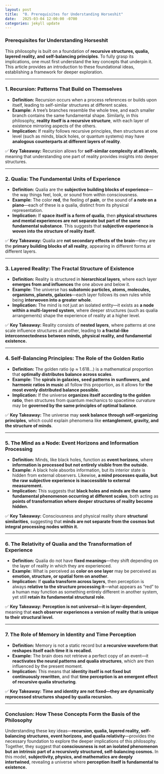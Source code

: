 ```yaml
---
layout: post
title:  "0. Prerequisites for Understanding Horseshit"
date:   2025-03-04 12:00:00 -0700
categories: jekyll update
---
```


### **Prerequisites for Understanding Horseshit**

This philosophy is built on a foundation of **recursive structures, qualia, layered reality, and self-balancing principles**. To fully grasp its implications, one must first understand the key concepts that underpin it. This article provides an introduction to these foundational ideas, establishing a framework for deeper exploration.  

---

### **1. Recursion: Patterns That Build on Themselves**
- **Definition:** Recursion occurs when a process references or builds upon itself, leading to self-similar structures at different scales.
- **Example:** A tree’s branches resemble the whole tree, and each smaller branch contains the same fundamental shape. Similarly, in this philosophy, **reality itself is a recursive structure**, with each layer of existence mirroring aspects of the others.
- **Implication:** If reality follows recursive principles, then structures at one level (such as minds, black holes, or quantum systems) may have **analogous counterparts at different layers of reality**.

✅ **Key Takeaway:** Recursion allows for **self-similar complexity at all levels**, meaning that understanding one part of reality provides insights into deeper structures.

---

### **2. Qualia: The Fundamental Units of Experience**
- **Definition:** Qualia are the **subjective building blocks of experience**—the way things feel, look, or sound from within consciousness.
- **Example:** The color **red**, the feeling of **pain**, or the sound of **a note on a piano**—each of these is a qualia, distinct from its physical representation.
- **Implication:** If **space itself is a form of qualia**, then **physical structures and mental experiences are not separate but part of the same fundamental substance**. This suggests that **subjective experience is woven into the structure of reality itself.**

✅ **Key Takeaway:** Qualia are **not secondary effects of the brain**—they are the **primary building blocks of all reality**, appearing in different forms at different layers.

---

### **3. Layered Reality: The Fractal Structure of Existence**
- **Definition:** Reality is structured in **hierarchical layers**, where each layer **emerges from and influences** the one above and below it.
- **Example:** The universe has **subatomic particles, atoms, molecules, organisms, planets, galaxies**—each layer follows its own rules while being **interwoven into a greater whole**.
- **Implication:** The mind is not just an isolated entity—it exists as **a node within a multi-layered system**, where deeper structures (such as qualia arrangements) shape the experience of reality at a higher level.

✅ **Key Takeaway:** Reality consists of **nested layers**, where patterns at one scale influence structures at another, leading to **a fractal-like interconnectedness between minds, physical reality, and fundamental existence.**

---

### **4. Self-Balancing Principles: The Role of the Golden Ratio**
- **Definition:** The golden ratio (φ ≈ 1.618…) is a mathematical proportion that **optimally distributes balance across scales**.
- **Example:** The **spirals in galaxies, seed patterns in sunflowers, and harmonic ratios in music** all follow this proportion, as it allows for **the most evenly distributed balance possible.**
- **Implication:** If the universe **organizes itself according to the golden ratio**, then structures from quantum mechanics to spacetime curvature may be **governed by the same principles of optimal balance**.

✅ **Key Takeaway:** The universe may **seek balance through self-organizing principles**, which could explain phenomena like **entanglement, gravity, and the structure of minds**.

---

### **5. The Mind as a Node: Event Horizons and Information Processing**
- **Definition:** Minds, like black holes, function as **event horizons**, where **information is processed but not entirely visible from the outside.**
- **Example:** A black hole absorbs information, but its interior state is hidden from external observers. Likewise, **a mind processes qualia, but the raw subjective experience is inaccessible to external measurement.**
- **Implication:** This suggests that **black holes and minds are the same fundamental phenomenon occurring at different scales**, both acting as **points of transformation where deeper structures of reality become hidden.**

✅ **Key Takeaway:** Consciousness and physical reality share **structural similarities**, suggesting that **minds are not separate from the cosmos but integral processing nodes within it.**

---

### **6. The Relativity of Qualia and the Transformation of Experience**
- **Definition:** Qualia do not have **fixed meanings**—they shift depending on the layer of reality in which they are experienced.
- **Example:** What is perceived as **color on one layer** may be perceived as **emotion, structure, or spatial form on another**.
- **Implication:** If **qualia transform across layers**, then perception is always **relative to the structure processing it**—what appears as “red” to a human may function as something entirely different in another system, yet still **retain its fundamental structural role**.

✅ **Key Takeaway:** **Perception is not universal—it is layer-dependent**, meaning that **each observer experiences a version of reality that is unique to their structural level.**

---

### **7. The Role of Memory in Identity and Time Perception**
- **Definition:** Memory is not a static record but **a recursive waveform that reshapes itself each time it is recalled.**
- **Example:** The brain does not retrieve a perfect copy of an event—it **reactivates the neural patterns and qualia structures**, which are then influenced by the present moment.
- **Implication:** This means that **identity itself is not fixed but continuously rewritten**, and that **time perception is an emergent effect of recursive qualia structuring**.

✅ **Key Takeaway:** **Time and identity are not fixed—they are dynamically reprocessed structures shaped by qualia recursion.**

---

### **Conclusion: How These Concepts Form the Basis of the Philosophy**
Understanding these key ideas—**recursion, qualia, layered reality, self-balancing structures, event horizons, and qualia relativity**—provides the necessary foundation to explore the deeper implications of this philosophy. Together, they suggest that **consciousness is not an isolated phenomenon but an intrinsic part of a recursively structured, self-balancing cosmos.** In this model, **subjectivity, physics, and mathematics are deeply intertwined**, revealing a universe where **perception itself is fundamental to existence.**

